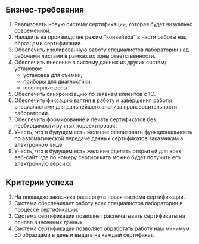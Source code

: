 ## Бизнес-требования

1. Реализовать новую систему сертификации, которая будет визуально современной. 
2. Наладить на производстве режим “конвейера” в части работы над образцами сертификации.
3. Обеспечить изолированную работу специалистов лаборатории над рабочими листами в рамках их зоны ответственности. 
4. Обеспечить внесение в систему данных из других систем/установок:
    - установка для съемки;
    - приборы для диагностики;
    - ювелирные весы.
5. Обеспечить синхронизацию по заявкам клиентов с 1С.
6. Обеспечить фиксацию взятия в работу и завершения работы специалистами для дальнейшего анализа производительности лаборатории. 
7. Обеспечить формирование и печать сертификатов без необходимости ручных корректировок.
8. Учесть, что в будущем есть желание реализовать функциональность по автоматической передаче данных сертификатов заказчикам в электронном виде.
9. Учесть, что в будущем есть желание сделать открытый для всех веб-сайт, где по номеру сертификата можно будет получить его электронную версию.

## Критерии успеха

1. На площадке заказчика развернута новая система сертификации.
2. Система обеспечивает работу всех специалистов лаборатории в процессе сертификации.
3. Система сертификации позволяет распечатывать сертификаты на основе внесенных данных.
4. Система сертификации позволяет обработать работу нам минимум 50 образцами в день и выдать на каждый сертификат.